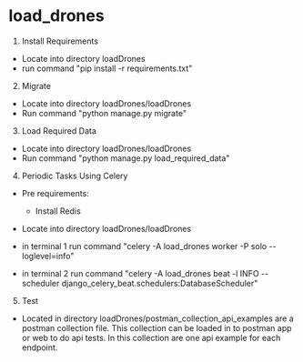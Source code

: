# load_drones

1. Install Requirements
 - Locate into directory loadDrones
 - run command "pip install -r requirements.txt"

2. Migrate
- Locate into directory loadDrones/loadDrones
- Run command "python manage.py migrate"

3. Load Required Data
- Locate into directory loadDrones/loadDrones
- Run command "python manage.py load_required_data"

4. Periodic Tasks Using Celery
- Pre requirements:
    * Install Redis
  
- Locate into directory loadDrones/loadDrones
- in terminal 1 run command "celery -A load_drones worker -P solo --loglevel=info"
- in terminal 2 run command "celery -A load_drones beat -l INFO --scheduler django_celery_beat.schedulers:DatabaseScheduler"

5. Test
- Located in directory loadDrones/postman_collection_api_examples are a postman collection file. This collection can be loaded in to postman app or web to do api tests. In this collection are one api example for each endpoint. 